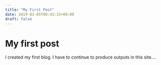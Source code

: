 ```yaml
---
title: "My First Post"
date: 2019-03-05T00:43:33+09:00
draft: false
---
```


# My first post
I created my first blog. I have to continue to produce outputs in this site....
